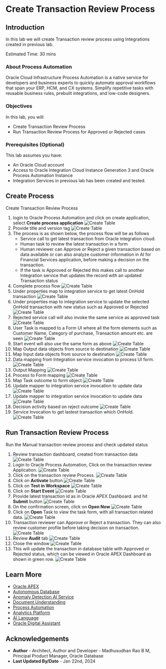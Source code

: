 # Create Transaction Review Process

## Introduction

In this lab we will create Transaction review process using Integrations created in previous lab.

Estimated Time: 30 mins

### About Process Automation

Oracle Cloud Infrastructure Process Automation is a native service for developers and business experts to quickly automate approval workflows that span your ERP, HCM, and CX systems. Simplify repetitive tasks with reusable business rules, prebuilt integrations, and low-code designers.

### Objectives

In this lab, you will:

* Create Transaction Review Process
* Run Transaction Review Process for Approved or Rejected cases

### Prerequisites (Optional)

This lab assumes you have:

* An Oracle Cloud account
* Access to Oracle Integration Cloud Instance Generation 3 and Oracle Process Automation Instance
* Integration Services in previous lab has been created and tested.

## Create Process

Create Transaction Review Process

   1. login to Oracle Process Automation and click on create application, select **Create process application**
   ![Create Table](images/opa-01.png " ")
   2. Provide title and version tag
   ![Create Table](images/opa-02.png " ")
   3. The process is as shown below, the process flow will be as follows 
      * Service call to get latest transaction from Oracle integration cloud. 
      * Human task to review the latest transaction in a form
      * Human reviewer can Approve or Reject a given transaction based on data available or can also analyze customer information in AI for Financial Services application, before making a decision on the transaction.
      * If the task is Approved or Rejected this makes call to another Integration service that updates the record with an updated Transaction status
   4. Complete process flow
   ![Create Table](images/opa-00.png " ") 
   5. Under properties map to integration service to get latest OnHold transaction
   ![Create Table](images/opa-03.png " ")
   6. Under properties map to integration service to update the selected OnHold transaction with new status such as Approved or Rejected
   ![Create Table](images/opa-04.png " ")
   7. Rejected service call will also invoke the same service as approved task
   ![Create Table](images/opa-05.png " ")
   8. User Task is mapped to a Form UI where all the form elements such as Customer Name, Category of purchase, Transaction amount etc. are seen
   ![Create Table](images/opa-06.png " ")
   9. Start event will also use the same form as above
   ![Create Table](images/opa-07.png " ")
   10. Map Output data objects from source to destination
   ![Create Table](images/opa-08.png " ")
   11. Map Input data objects from source to destination
   ![Create Table](images/opa-09.png " ")
   12. Data mapping from Integration service invocation to process UI form.
   ![Create Table](images/opa-10.png " ")
   13. Output Mapping
   ![Create Table](images/opa-11.png " ")
   14. Process to Form mapping
   ![Create Table](images/opa-12.png " ")
   15. Map Task outcome to form object
   ![Create Table](images/opa-13.png " ")
   16. Update mapper to integration service invocation to update data
   ![Create Table](images/opa-14.png " ")
   17. Update mapper to integration service invocation to update data
   ![Create Table](images/opa-15.png " ")
   18. Decision activity based on reject outcome
   ![Create Table](images/opa-16.png " ")
   19. Service Invocation to get lastest transaction which OnHold.
   ![Create Table](images/opa-17.png " ")

## Run Transaction Review Process

Run the Manual transaction review process and check updated status 

   1. Review transaction dashboard, created from transaction data
   ![Create Table](images/opa-18.png " ")
   2. Login to Oracle Process Automation, Click on the transaction review Application.
   ![Create Table](images/opa-19.png " ")
   3. Click on the transaction review Process.
   ![Create Table](images/opa-20.png " ")
   4. Click on **Activate** button
   ![Create Table](images/opa-21.png " ")
   5. Click on **Test in Workspace**
   ![Create Table](images/opa-22.png " ")
   6. Click on **Start Event**
   ![Create Table](images/opa-23.png " ")
   7. Provide latest transaction id as in Oracle APEX Dashboard. and hit **Submit** button
   ![Create Table](images/opa-24.png " ")
   8. On the confirmation screen, click on **Open Now**
   ![Create Table](images/opa-25.png " ")
   9. Click on **Open** Task to view the task form, with all transaction related data.
   ![Create Table](images/opa-26.png " ")
   10. Transaction reviewer can Approve or Reject a transaction. They can also review customer profile before taking decision on transaction. 
   ![Create Table](images/opa-27.png " ")
   11. Review **Audit** tab
   ![Create Table](images/opa-28.png " ")
   12. Close the window
   ![Create Table](images/opa-29.png " ")
   13. This will update the transaction in database table with Approved or Rejected status, which can be viewed in Oracle APEX Dashboard as shown in green row.
   ![Create Table](images/opa-30.png " ") 

## Learn More

* [Oracle APEX](https://apex.oracle.com/en/)
* [Autonomous Database](https://www.oracle.com/in/autonomous-database/)
* [Anomaly Detection AI Service](https://www.oracle.com/in/artificial-intelligence/anomaly-detection/)
* [Document Understanding](https://www.oracle.com/in/artificial-intelligence/document-understanding/)
* [Process Automation](https://www.oracle.com/in/integration/process-automation/)
* [Analytics Platform](https://www.oracle.com/in/business-analytics/analytics-platform/)
* [AI Language](https://www.oracle.com/in/artificial-intelligence/language/)
* [Oracle Digital Assistant](https://www.oracle.com/in/chatbots/)

## Acknowledgements

* **Author** - Architect, Author and Developer - Madhusudhan Rao B M, Principal Product Manager, Oracle Database
* **Last Updated By/Date** - Jan 22nd, 2024
